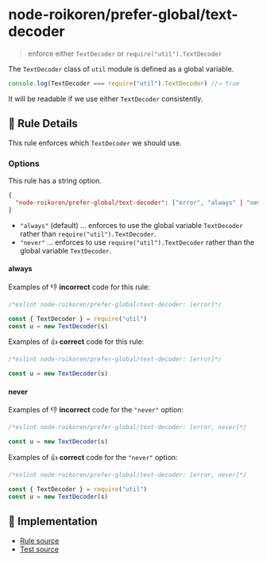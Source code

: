 # node-roikoren/prefer-global/text-decoder
> enforce either `TextDecoder` or `require("util").TextDecoder`

The `TextDecoder` class of `util` module is defined as a global variable.

```js
console.log(TextDecoder === require("util").TextDecoder) //→ true
```

It will be readable if we use either `TextDecoder` consistently.

## 📖 Rule Details

This rule enforces which `TextDecoder` we should use.

### Options

This rule has a string option.

```json
{
  "node-roikoren/prefer-global/text-decoder": ["error", "always" | "never"]
}
```

- `"always"` (default) ... enforces to use the global variable `TextDecoder` rather than `require("util").TextDecoder`.
- `"never"` ... enforces to use `require("util").TextDecoder` rather than the global variable `TextDecoder`.

#### always

Examples of :-1: **incorrect** code for this rule:

```js
/*eslint node-roikoren/prefer-global/text-decoder: [error]*/

const { TextDecoder } = require("util")
const u = new TextDecoder(s)
```

Examples of :+1: **correct** code for this rule:

```js
/*eslint node-roikoren/prefer-global/text-decoder: [error]*/

const u = new TextDecoder(s)
```

#### never

Examples of :-1: **incorrect** code for the `"never"` option:

```js
/*eslint node-roikoren/prefer-global/text-decoder: [error, never]*/

const u = new TextDecoder(s)
```

Examples of :+1: **correct** code for the `"never"` option:

```js
/*eslint node-roikoren/prefer-global/text-decoder: [error, never]*/

const { TextDecoder } = require("util")
const u = new TextDecoder(s)
```

## 🔎 Implementation

- [Rule source](https://github.com/roikoren755/eslint-plugin-node/blob/v0.0.1/src/rules/prefer-global/text-decoder.ts)
- [Test source](https://github.com/roikoren755/eslint-plugin-node/blob/v0.0.1/tests/src/rules/prefer-global/text-decoder.ts)
